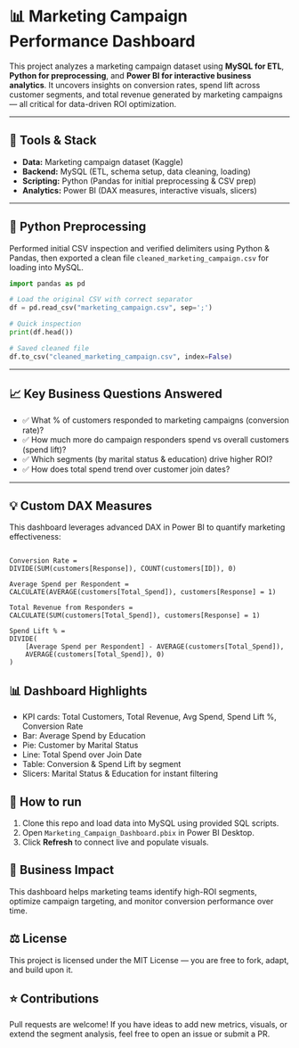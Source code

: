 # 📊 Marketing Campaign Performance Dashboard

This project analyzes a marketing campaign dataset using **MySQL for ETL**, **Python for preprocessing**, and **Power BI for interactive business analytics**. It uncovers insights on conversion rates, spend lift across customer segments, and total revenue generated by marketing campaigns — all critical for data-driven ROI optimization.

---

## 🚀 Tools & Stack
- **Data:** Marketing campaign dataset (Kaggle)
- **Backend:** MySQL (ETL, schema setup, data cleaning, loading)
- **Scripting:** Python (Pandas for initial preprocessing & CSV prep)
- **Analytics:** Power BI (DAX measures, interactive visuals, slicers)

---

## 🐍 Python Preprocessing
Performed initial CSV inspection and verified delimiters using Python & Pandas, then exported a clean file `cleaned_marketing_campaign.csv` for loading into MySQL.

```python
import pandas as pd

# Load the original CSV with correct separator
df = pd.read_csv("marketing_campaign.csv", sep=';')

# Quick inspection
print(df.head())

# Saved cleaned file
df.to_csv("cleaned_marketing_campaign.csv", index=False)
```

---

## 📈 Key Business Questions Answered
- ✅ What % of customers responded to marketing campaigns (conversion rate)?
- ✅ How much more do campaign responders spend vs overall customers (spend lift)?
- ✅ Which segments (by marital status & education) drive higher ROI?
- ✅ How does total spend trend over customer join dates?

---

## 💡 Custom DAX Measures
This dashboard leverages advanced DAX in Power BI to quantify marketing effectiveness:

```DAX

Conversion Rate = 
DIVIDE(SUM(customers[Response]), COUNT(customers[ID]), 0)

Average Spend per Respondent = 
CALCULATE(AVERAGE(customers[Total_Spend]), customers[Response] = 1)

Total Revenue from Responders = 
CALCULATE(SUM(customers[Total_Spend]), customers[Response] = 1)

Spend Lift % = 
DIVIDE(
    [Average Spend per Respondent] - AVERAGE(customers[Total_Spend]),
    AVERAGE(customers[Total_Spend]), 0)
)
```

## 📊 Dashboard Highlights
- KPI cards: Total Customers, Total Revenue, Avg Spend, Spend Lift %, Conversion Rate
- Bar: Average Spend by Education
- Pie: Customer by Marital Status
- Line: Total Spend over Join Date
- Table: Conversion & Spend Lift by segment
- Slicers: Marital Status & Education for instant filtering

## 🚀 How to run
1. Clone this repo and load data into MySQL using provided SQL scripts.
2. Open `Marketing_Campaign_Dashboard.pbix` in Power BI Desktop.
3. Click **Refresh** to connect live and populate visuals.

## 💼 Business Impact
This dashboard helps marketing teams identify high-ROI segments, optimize campaign targeting, and monitor conversion performance over time.

## ⚖️ License
This project is licensed under the MIT License — you are free to fork, adapt, and build upon it.

## ⭐ Contributions
Pull requests are welcome!
If you have ideas to add new metrics, visuals, or extend the segment analysis, feel free to open an issue or submit a PR.
